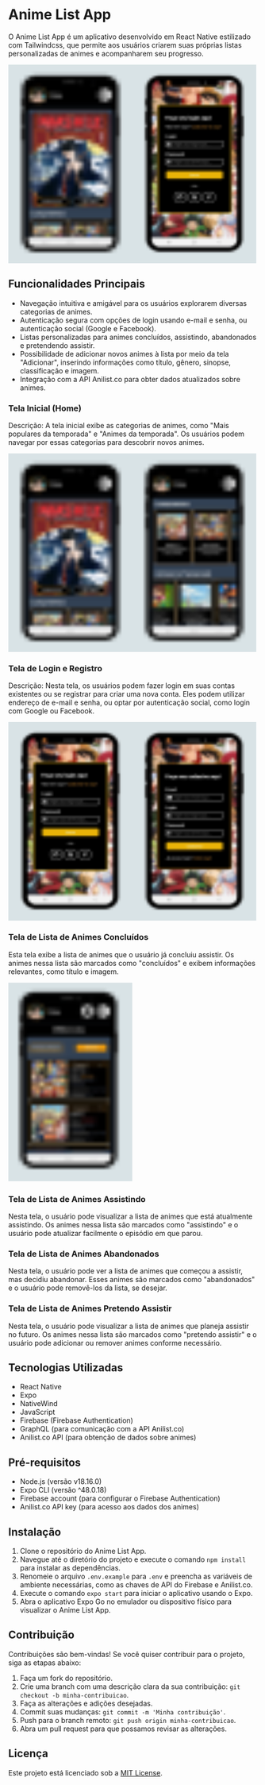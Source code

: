 # Anime List App

O Anime List App é um aplicativo desenvolvido em React Native estilizado com Tailwindcss, que permite aos usuários criarem suas próprias listas personalizadas de animes e acompanharem seu progresso.

<div style="display: flex;">
    <img src="assets/1.png" alt="" style="height: 400px; width: 250px;">
    <img src="assets/4.png" alt="" style="height: 400px; width: 250px;">
</div>

## Funcionalidades Principais

- Navegação intuitiva e amigável para os usuários explorarem diversas categorias de animes.
- Autenticação segura com opções de login usando e-mail e senha, ou autenticação social (Google e Facebook).
- Listas personalizadas para animes concluídos, assistindo, abandonados e pretendendo assistir.
- Possibilidade de adicionar novos animes à lista por meio da tela "Adicionar", inserindo informações como título, gênero, sinopse, classificação e imagem.
- Integração com a API Anilist.co para obter dados atualizados sobre animes.

### Tela Inicial (Home)

Descrição: A tela inicial exibe as categorias de animes, como "Mais populares da temporada" e "Animes da temporada". Os usuários podem navegar por essas categorias para descobrir novos animes.

<div style="display: flex;">
    <img src="assets/1.png" alt="" style="height: 400px; width: 250px;">
    <img src="assets/2.png" alt="" style="height: 400px; width: 250px;">
</div>

### Tela de Login e Registro

Descrição: Nesta tela, os usuários podem fazer login em suas contas existentes ou se registrar para criar uma nova conta. Eles podem utilizar endereço de e-mail e senha, ou optar por autenticação social, como login com Google ou Facebook.

<div style="display: flex;">
    <img src="assets/4.png" alt="" style="height: 400px; width: 250px;">
    <img src="assets/5.png" alt="" style="height: 400px; width: 250px;">
</div>

### Tela de Lista de Animes Concluídos

Esta tela exibe a lista de animes que o usuário já concluiu assistir. Os animes nessa lista são marcados como "concluídos" e exibem informações relevantes, como título e imagem.

<img src="assets/3.png" alt="" style="height: 400px; width: 250px;">

### Tela de Lista de Animes Assistindo

Nesta tela, o usuário pode visualizar a lista de animes que está atualmente assistindo. Os animes nessa lista são marcados como "assistindo" e o usuário pode atualizar facilmente o episódio em que parou.

### Tela de Lista de Animes Abandonados

Nesta tela, o usuário pode ver a lista de animes que começou a assistir, mas decidiu abandonar. Esses animes são marcados como "abandonados" e o usuário pode removê-los da lista, se desejar.

### Tela de Lista de Animes Pretendo Assistir

Nesta tela, o usuário pode visualizar a lista de animes que planeja assistir no futuro. Os animes nessa lista são marcados como "pretendo assistir" e o usuário pode adicionar ou remover animes conforme necessário.

## Tecnologias Utilizadas

- React Native
- Expo
- NativeWind
- JavaScript
- Firebase (Firebase Authentication)
- GraphQL (para comunicação com a API Anilist.co)
- Anilist.co API (para obtenção de dados sobre animes)

## Pré-requisitos

- Node.js (versão v18.16.0)
- Expo CLI (versão ^48.0.18)
- Firebase account (para configurar o Firebase Authentication)
- Anilist.co API key (para acesso aos dados dos animes)

## Instalação

1. Clone o repositório do Anime List App.
2. Navegue até o diretório do projeto e execute o comando `npm install` para instalar as dependências.
3. Renomeie o arquivo `.env.example` para `.env` e preencha as variáveis de ambiente necessárias, como as chaves de API do Firebase e Anilist.co.
4. Execute o comando `expo start` para iniciar o aplicativo usando o Expo.
5. Abra o aplicativo Expo Go no emulador ou dispositivo físico para visualizar o Anime List App.

## Contribuição

Contribuições são bem-vindas! Se você quiser contribuir para o projeto, siga as etapas abaixo:

1. Faça um fork do repositório.
2. Crie uma branch com uma descrição clara da sua contribuição: `git checkout -b minha-contribuicao`.
3. Faça as alterações e adições desejadas.
4. Commit suas mudanças: `git commit -m 'Minha contribuição'`.
5. Push para o branch remoto: `git push origin minha-contribuicao`.
6. Abra um pull request para que possamos revisar as alterações.

## Licença

Este projeto está licenciado sob a [MIT License](https://opensource.org/licenses/MIT).
